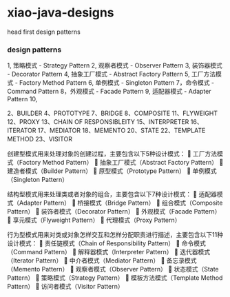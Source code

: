 # xiao-java-designs
head first design patterns

### design patterns 
1, 策略模式 - Strategy Pattern
2, 观察者模式 - Observer Pattern
3, 装饰器模式 - Decorator Pattern
4, 抽象工厂模式 - Abstract Factory Pattern
5, 工厂方法模式 - Factory Method Pattern
6, 单例模式 - Singleton Pattern
7，命令模式 - Command Pattern
8，外观模式 - Facade Pattern
9, 适配器模式 - Adapter Pattern
10,

2、BUILDER
4、PROTOTYPE
7、BRIDGE
8、COMPOSITE
11、FLYWEIGHT
12、PROXY
13、CHAIN OF RESPONSIBLEITY
15、INTERPRETER
16、ITERATOR
17、MEDIATOR
18、MEMENTO
20、STATE
22、TEMPLATE METHOD
23、VISITOR

创建型模式用来处理对象的创建过程，主要包含以下5种设计模式：
 工厂方法模式（Factory Method Pattern）
 抽象工厂模式（Abstract Factory Pattern）
 建造者模式（Builder Pattern）
 原型模式（Prototype Pattern）
 单例模式（Singleton Pattern）

结构型模式用来处理类或者对象的组合，主要包含以下7种设计模式：
 适配器模式（Adapter Pattern）
 桥接模式（Bridge Pattern）
 组合模式（Composite Pattern）
 装饰者模式（Decorator Pattern）
 外观模式（Facade Pattern）
 享元模式（Flyweight Pattern）
 代理模式（Proxy Pattern）

行为型模式用来对类或对象怎样交互和怎样分配职责进行描述，主要包含以下11种设计模式：
 责任链模式（Chain of Responsibility Pattern）
 命令模式（Command Pattern）
 解释器模式（Interpreter Pattern）
 迭代器模式（Iterator Pattern）
 中介者模式（Mediator Pattern）
 备忘录模式（Memento Pattern）
 观察者模式（Observer Pattern）
 状态模式（State Pattern）
 策略模式（Strategy Pattern）
 模板方法模式（Template Method Pattern）
 访问者模式（Visitor Pattern）
